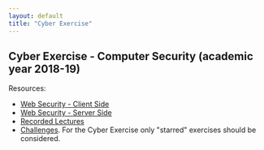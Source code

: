 ```yaml
--- 
layout: default
title: "Cyber Exercise"
---
```


## Cyber Exercise - Computer Security (academic year 2018-19)



Resources:

* [Web Security - Client Side](https://docs.google.com/presentation/d/1JEYzoVQ7WgJkt2X_U2rKFBqPpKimLVWPvToiyr8vTBM/edit#slide=id.p)
* [Web Security - Server Side](https://docs.google.com/presentation/d/1z_vHrtTMHP4Xz9w2IZpNaVqn1SuAjq_azk8Njtcro0I/edit#slide=id.g461a5cd580_0_62)
* [Recorded Lectures](https://www.youtube.com/channel/UCbkC7o6-t2AMurIF6johcMg/playlists)
* [Challenges](https://zenhackademy.dibris.unige.it/).  For the Cyber Exercise only "starred" exercises should be considered.

